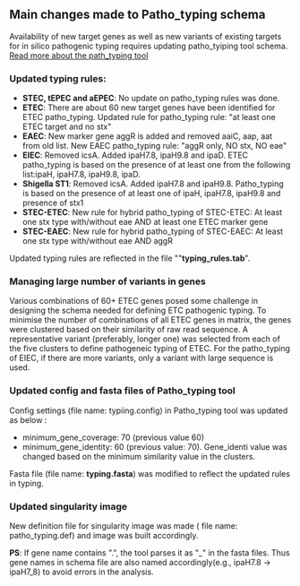  ## Main changes made to Patho_typing schema

 Availability of new target genes as well as new variants of existing targets for in silico pathogenic typing  requires updating patho_tyiping tool schema. [Read more about the path_typing tool](https://github.com/B-UMMI/patho_typing)

 ### Updated typing rules:
- **STEC, tEPEC and aEPEC**: No update on patho_typing rules was done.
- **ETEC**: There are about 60 new target genes have been identified for ETEC patho_typing. Updated rule for patho_typing rule: "at least one ETEC target and no stx" 
- **EAEC**: New marker gene aggR is added and removed aaiC, aap, aat from old list. New EAEC patho_typing rule: "aggR only, NO stx, NO eae"
- **EIEC**: Removed icsA. Added ipaH7.8, ipaH9.8 and ipaD. ETEC patho_typing is based on the presence of at least one from the following  list:ipaH, ipaH7.8, ipaH9.8, ipaD.
- **Shigella ST1**: Removed icsA. Added ipaH7.8 and ipaH9.8. Patho_typing is based on the presence of at least one of ipaH, ipaH7.8, ipaH9.8 and presence of stx1
- **STEC-ETEC**: New rule for hybrid patho_typing of STEC-ETEC: At least one stx type with/without eae AND at least one ETEC marker gene
- **STEC-EAEC**: New rule for hybrid patho_typing of STEC-EAEC: At least one stx type with/without eae AND aggR

Updated typing rules are reflected in the file ""**typing_rules.tab**".

### Managing large number of variants in genes

Various combinations of 60+ ETEC genes posed some challenge in designing the schema needed for defining ETC pathogenic typing. To minimise the number of combinations of all ETEC genes in matrix,  the genes were clustered based on their similarity of raw read sequence. A representative variant (preferably, longer one) was selected from each of the five clusters to define pathogeneic typing of ETEC.  For the patho_typing of EIEC, if there are more variants, only a variant with large sequence is used.

### Updated config and fasta files of Patho_typing tool
Config settings (file name: typiing.config) in Patho_typing tool was updated as below :
- minimum_gene_coverage: 70 (previous value 60)
- minimum_gene_identity: 60 (previous value: 70). Gene_identi value was changed based on the minimum similarity value in the clusters.
  
Fasta file (file name: **typing.fasta**) was modified to reflect the updated rules in typing.

### Updated singularity image

New definition file for singularity image was made ( file name: patho_typing.def) and image was built accordingly. 

**PS**: If gene name contains ".", the tool parses it as "_" in the fasta files. Thus gene names in schema file are also named accordingly(e.g., ipaH7.8 -> ipaH7_8) to avoid errors in the analysis.  
